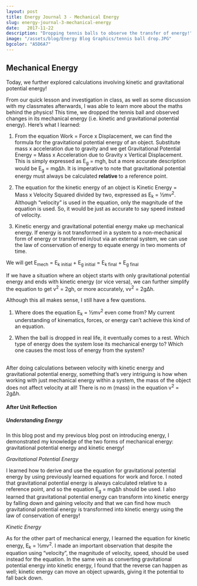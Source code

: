 ```yaml
---
layout: post
title: Energy Journal 3 - Mechanical Energy 
slug: energy-journal-3-mechanical-energy
date:   2017-11-22
description: "Dropping tennis balls to observe the transfer of energy!"
image: "/assets/blog/Energy Blog Graphics/tennis ball drop.JPG"
bgcolor: "A5D6A7"
---
```


## Mechanical Energy

Today, we further explored calculations involving kinetic and gravitational potential energy!

From our quick lesson and investigation in class, as well as some discussion with my classmates afterwards, I was able to learn more about the maths behind the physics! This time, we dropped the tennis ball and observed changes in its mechanical energy (i.e. kinetic and gravitational potential energy). Here’s what I learned:

1) From the equation Work = Force x Displacement, we can find the formula for the gravitational potential energy of an object. Substitute mass x acceleration due to gravity and we get Gravitational Potential Energy = Mass x Acceleration due to Gravity x Vertical Displacement. This is simply expressed as E<sub>g</sub> = mgh, but a more accurate description would be E<sub>g</sub> = mgΔh. It is imperative to note that gravitational potential energy must always be calculated <strong>relative </strong>to a reference point.

2) The equation for the kinetic energy of an object is Kinetic Energy = Mass x Velocity Squared divided by two, expressed as E<sub>k</sub> = ½mv<sup>2</sup>. Although “velocity” is used in the equation, only the magnitude of the equation is used. So, it would be just as accurate to say speed instead of velocity.

3) Kinetic energy and gravitational potential energy make up mechanical energy. If energy is not transformed in a system to a non-mechanical form of energy or transferred in/out via an external system, we can use the law of conservation of energy to equate energy in two moments of time.

We will get E<sub>mech</sub> = E<sub>k initial</sub> + E<sub>g initial</sub> = E<sub>k final</sub> + E<sub>g final</sub>

If we have a situation where an object starts with only gravitational potential energy and ends with kinetic energy (or vice versa), we can further simplify the equation to get v<sup>2</sup> = 2gh, or more accurately, vv<sup>2</sup> = 2gΔh.

Although this all makes sense, I still have a few questions.

1) Where does the equation E<sub>k</sub> = ½mv<sup>2</sup> even come from? My current understanding of kinematics, forces, or energy can’t achieve this kind of an equation.

2) When the ball is dropped in real life, it eventually comes to a rest. Which type of energy does the system lose its mechanical energy to? Which one causes the most loss of energy from the system?

<br>
After doing calculations between velocity with kinetic energy and gravitational potential energy, something that’s very intriguing is how when working with just mechanical energy within a system, the mass of the object does not affect velocity at all! There is no m (mass) in the equation v<sup>2</sup> = 2gΔh.

<br>

#### After Unit Reflection

##### Understanding Energy

In this blog post and my previous blog post on introducing energy, I demonstrated my knowledge of the two forms of mechanical energy: gravitational potential energy and kinetic energy!

*Gravitational Potential Energy*

I learned how to derive and use the equation for gravitational potential energy by using previously learned equations for work and force. I noted that gravitational potential energy is always calculated relative to a reference point, and so the equation E<sub>g</sub> = mgΔh should be used. I also learned that gravitational potential energy can transform into kinetic energy by falling down and gaining velocity and that we can find how much gravitational potential energy is transformed into kinetic energy using the law of conservation of energy!

*Kinetic Energy*

As for the other part of mechanical energy, I learned the equation for kinetic energy, E<sub>k</sub> = ½mv<sup>2</sup>. I made an important observation that despite the equation using “velocity”, the magnitude of velocity, speed, should be used instead for the equation. In the same vein as converting gravitational potential energy into kinetic energy, I found that the reverse can happen as well; kinetic energy can move an object upwards, giving it the potential to fall back down.